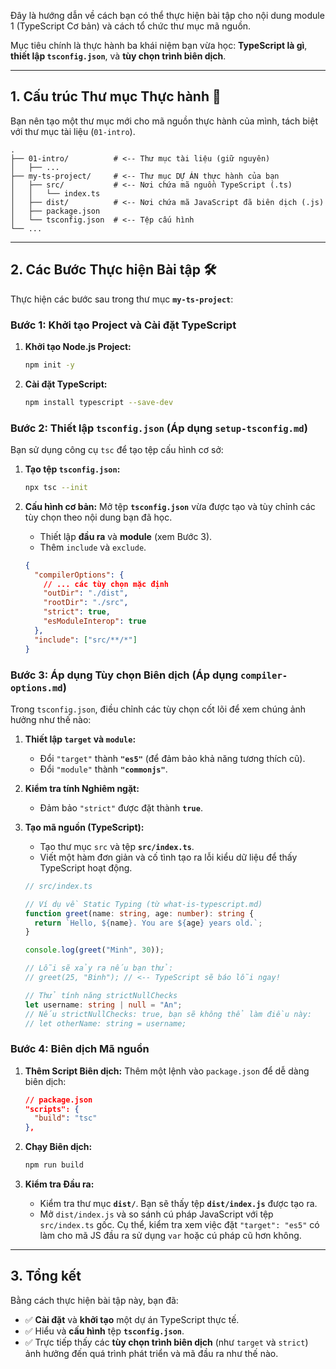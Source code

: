 Đây là hướng dẫn về cách bạn có thể thực hiện bài tập cho nội dung module 1 (TypeScript Cơ bản) và cách tổ chức thư mục mã nguồn.

Mục tiêu chính là thực hành ba khái niệm bạn vừa học: **TypeScript là gì**, **thiết lập `tsconfig.json`**, và **tùy chọn trình biên dịch**.

-----

## 1\. Cấu trúc Thư mục Thực hành 📁

Bạn nên tạo một thư mục mới cho mã nguồn thực hành của mình, tách biệt với thư mục tài liệu (`01-intro`).

```
.
├── 01-intro/          # <-- Thư mục tài liệu (giữ nguyên)
│   ├── ...
├── my-ts-project/     # <-- Thư mục DỰ ÁN thực hành của bạn
│   ├── src/           # <-- Nơi chứa mã nguồn TypeScript (.ts)
│   │   └── index.ts
│   ├── dist/          # <-- Nơi chứa mã JavaScript đã biên dịch (.js)
│   ├── package.json
│   └── tsconfig.json  # <-- Tệp cấu hình
└── ...
```

-----

## 2\. Các Bước Thực hiện Bài tập 🛠️

Thực hiện các bước sau trong thư mục **`my-ts-project`**:

### Bước 1: Khởi tạo Project và Cài đặt TypeScript

1.  **Khởi tạo Node.js Project:**
    ```bash
    npm init -y
    ```
2.  **Cài đặt TypeScript:**
    ```bash
    npm install typescript --save-dev
    ```

### Bước 2: Thiết lập `tsconfig.json` (Áp dụng `setup-tsconfig.md`)

Bạn sử dụng công cụ `tsc` để tạo tệp cấu hình cơ sở:

1.  **Tạo tệp `tsconfig.json`:**

    ```bash
    npx tsc --init
    ```

2.  **Cấu hình cơ bản:** Mở tệp **`tsconfig.json`** vừa được tạo và tùy chỉnh các tùy chọn theo nội dung bạn đã học.

      * Thiết lập **đầu ra** và **module** (xem Bước 3).
      * Thêm `include` và `exclude`.

    <!-- end list -->

    ```json
    {
      "compilerOptions": {
        // ... các tùy chọn mặc định
        "outDir": "./dist",
        "rootDir": "./src",
        "strict": true,
        "esModuleInterop": true
      },
      "include": ["src/**/*"]
    }
    ```

### Bước 3: Áp dụng Tùy chọn Biên dịch (Áp dụng `compiler-options.md`)

Trong `tsconfig.json`, điều chỉnh các tùy chọn cốt lõi để xem chúng ảnh hưởng như thế nào:

1.  **Thiết lập `target` và `module`:**

      * Đổi `"target"` thành **`"es5"`** (để đảm bảo khả năng tương thích cũ).
      * Đổi `"module"` thành **`"commonjs"`**.

2.  **Kiểm tra tính Nghiêm ngặt:**

      * Đảm bảo `"strict"` được đặt thành **`true`**.

3.  **Tạo mã nguồn (TypeScript):**

      * Tạo thư mục `src` và tệp **`src/index.ts`**.
      * Viết một hàm đơn giản và cố tình tạo ra lỗi kiểu dữ liệu để thấy TypeScript hoạt động.

    <!-- end list -->

    ```typescript
    // src/index.ts

    // Ví dụ về Static Typing (từ what-is-typescript.md)
    function greet(name: string, age: number): string {
      return `Hello, ${name}. You are ${age} years old.`;
    }

    console.log(greet("Minh", 30));

    // Lỗi sẽ xảy ra nếu bạn thử:
    // greet(25, "Binh"); // <-- TypeScript sẽ báo lỗi ngay!

    // Thử tính năng strictNullChecks
    let username: string | null = "An";
    // Nếu strictNullChecks: true, bạn sẽ không thể làm điều này:
    // let otherName: string = username;
    ```

### Bước 4: Biên dịch Mã nguồn

1.  **Thêm Script Biên dịch:** Thêm một lệnh vào `package.json` để dễ dàng biên dịch:

    ```json
    // package.json
    "scripts": {
      "build": "tsc"
    },
    ```

2.  **Chạy Biên dịch:**

    ```bash
    npm run build
    ```

3.  **Kiểm tra Đầu ra:**

      * Kiểm tra thư mục **`dist/`**. Bạn sẽ thấy tệp **`dist/index.js`** được tạo ra.
      * Mở `dist/index.js` và so sánh cú pháp JavaScript với tệp `src/index.ts` gốc. Cụ thể, kiểm tra xem việc đặt `"target": "es5"` có làm cho mã JS đầu ra sử dụng `var` hoặc cú pháp cũ hơn không.

-----

## 3\. Tổng kết

Bằng cách thực hiện bài tập này, bạn đã:

  * ✅ **Cài đặt** và **khởi tạo** một dự án TypeScript thực tế.
  * ✅ Hiểu và **cấu hình** tệp **`tsconfig.json`**.
  * ✅ Trực tiếp thấy các **tùy chọn trình biên dịch** (như `target` và `strict`) ảnh hưởng đến quá trình phát triển và mã đầu ra như thế nào.
